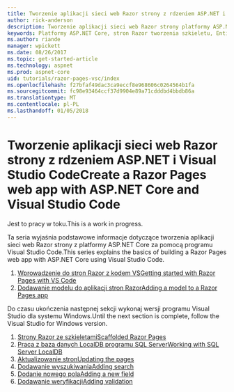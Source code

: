 ```yaml
---
title: Tworzenie aplikacji sieci web Razor strony z rdzeniem ASP.NET i Visual Studio Code
author: rick-anderson
description: Tworzenie aplikacji sieci web Razor strony platformy ASP.NET Core i EF Core.
keywords: Platformy ASP.NET Core, stron Razor tworzenia szkieletu, Entity Framework Core, EF, EF Core, bazy danych, kod, Visual Studio
ms.author: riande
manager: wpickett
ms.date: 08/26/2017
ms.topic: get-started-article
ms.technology: aspnet
ms.prod: aspnet-core
uid: tutorials/razor-pages-vsc/index
ms.openlocfilehash: f27bfaf49dac3ca9eccf8e968606c0264564b1fa
ms.sourcegitcommit: fc98e93464ccf37d9904e89a71cdddbd4bbdb86a
ms.translationtype: MT
ms.contentlocale: pl-PL
ms.lasthandoff: 01/05/2018
---
```

# <a name="create-a-razor-pages-web-app-with-aspnet-core-and-visual-studio-code"></a><span data-ttu-id="a9778-104">Tworzenie aplikacji sieci web Razor strony z rdzeniem ASP.NET i Visual Studio Code</span><span class="sxs-lookup"><span data-stu-id="a9778-104">Create a Razor Pages web app with ASP.NET Core and Visual Studio Code</span></span>

<span data-ttu-id="a9778-105">Jest to pracy w toku.</span><span class="sxs-lookup"><span data-stu-id="a9778-105">This is a work in progress.</span></span>

<span data-ttu-id="a9778-106">Ta seria wyjaśnia podstawowe informacje dotyczące tworzenia aplikacji sieci web Razor strony z platformy ASP.NET Core za pomocą programu Visual Studio Code.</span><span class="sxs-lookup"><span data-stu-id="a9778-106">This series explains the basics of building a Razor Pages web app with ASP.NET Core using Visual Studio Code.</span></span>

1. [<span data-ttu-id="a9778-107">Wprowadzenie do stron Razor z kodem VS</span><span class="sxs-lookup"><span data-stu-id="a9778-107">Getting started with Razor Pages with VS Code</span></span>](xref:tutorials/razor-pages-vsc/razor-pages-start)
1. [<span data-ttu-id="a9778-108">Dodawanie modelu do aplikacji stron Razor</span><span class="sxs-lookup"><span data-stu-id="a9778-108">Adding a model to a Razor Pages app</span></span>](xref:tutorials/razor-pages-vsc/model)

<span data-ttu-id="a9778-109">Do czasu ukończenia następnej sekcji wykonaj wersji programu Visual Studio dla systemu Windows.</span><span class="sxs-lookup"><span data-stu-id="a9778-109">Until the next section is complete, follow the Visual Studio for Windows version.</span></span>


1. [<span data-ttu-id="a9778-110">Strony Razor ze szkieletami</span><span class="sxs-lookup"><span data-stu-id="a9778-110">Scaffolded Razor Pages</span></span>](xref:tutorials/razor-pages/page)
1. [<span data-ttu-id="a9778-111">Praca z bazą danych LocalDB programu SQL Server</span><span class="sxs-lookup"><span data-stu-id="a9778-111">Working with SQL Server LocalDB</span></span>](xref:tutorials/razor-pages/sql)
1. [<span data-ttu-id="a9778-112">Aktualizowanie stron</span><span class="sxs-lookup"><span data-stu-id="a9778-112">Updating the pages</span></span>](xref:tutorials/razor-pages/da1)
1. [<span data-ttu-id="a9778-113">Dodawanie wyszukiwania</span><span class="sxs-lookup"><span data-stu-id="a9778-113">Adding search</span></span>](xref:tutorials/razor-pages/search)
1. [<span data-ttu-id="a9778-114">Dodanie nowego pola</span><span class="sxs-lookup"><span data-stu-id="a9778-114">Adding a new field</span></span>](xref:tutorials/razor-pages/new-field)
1. [<span data-ttu-id="a9778-115">Dodawanie weryfikacji</span><span class="sxs-lookup"><span data-stu-id="a9778-115">Adding validation</span></span>](xref:tutorials/razor-pages/validation)

